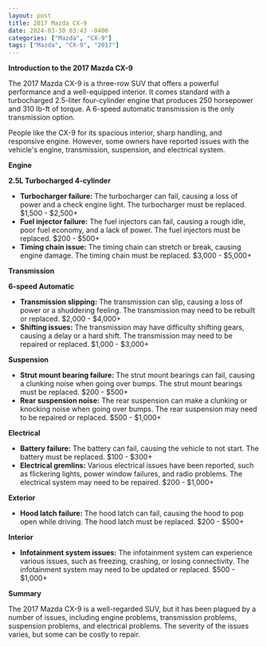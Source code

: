```yaml
---
layout: post
title: 2017 Mazda CX-9
date: 2024-03-30 03:43 -0400
categories: ["Mazda", "CX-9"]
tags: ["Mazda", "CX-9", "2017"]
---
```

**Introduction to the 2017 Mazda CX-9**

The 2017 Mazda CX-9 is a three-row SUV that offers a powerful performance and a well-equipped interior. It comes standard with a turbocharged 2.5-liter four-cylinder engine that produces 250 horsepower and 310 lb-ft of torque. A 6-speed automatic transmission is the only transmission option.

People like the CX-9 for its spacious interior, sharp handling, and responsive engine. However, some owners have reported issues with the vehicle's engine, transmission, suspension, and electrical system.

**Engine**

**2.5L Turbocharged 4-cylinder**

* **Turbocharger failure:** The turbocharger can fail, causing a loss of power and a check engine light. The turbocharger must be replaced. $1,500 - $2,500+
* **Fuel injector failure:** The fuel injectors can fail, causing a rough idle, poor fuel economy, and a lack of power. The fuel injectors must be replaced. $200 - $500+
* **Timing chain issue:** The timing chain can stretch or break, causing engine damage. The timing chain must be replaced. $3,000 - $5,000+

**Transmission**

**6-speed Automatic**

* **Transmission slipping:** The transmission can slip, causing a loss of power or a shuddering feeling. The transmission may need to be rebuilt or replaced. $2,000 - $4,000+
* **Shifting issues:** The transmission may have difficulty shifting gears, causing a delay or a hard shift. The transmission may need to be repaired or replaced. $1,000 - $3,000+

**Suspension**

* **Strut mount bearing failure:** The strut mount bearings can fail, causing a clunking noise when going over bumps. The strut mount bearings must be replaced. $200 - $500+
* **Rear suspension noise:** The rear suspension can make a clunking or knocking noise when going over bumps. The rear suspension may need to be repaired or replaced. $500 - $1,000+

**Electrical**

* **Battery failure:** The battery can fail, causing the vehicle to not start. The battery must be replaced. $100 - $300+
* **Electrical gremlins:** Various electrical issues have been reported, such as flickering lights, power window failures, and radio problems. The electrical system may need to be repaired. $200 - $1,000+

**Exterior**

* **Hood latch failure:** The hood latch can fail, causing the hood to pop open while driving. The hood latch must be replaced. $200 - $500+

**Interior**

* **Infotainment system issues:** The infotainment system can experience various issues, such as freezing, crashing, or losing connectivity. The infotainment system may need to be updated or replaced. $500 - $1,000+

**Summary**

The 2017 Mazda CX-9 is a well-regarded SUV, but it has been plagued by a number of issues, including engine problems, transmission problems, suspension problems, and electrical problems. The severity of the issues varies, but some can be costly to repair.
